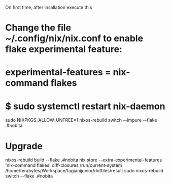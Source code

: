 On first time, after insallation execute this

# Change the file ~/.config/nix/nix.conf to enable flake experimental feature:
# experimental-features = nix-command flakes

# $ sudo systemctl restart nix-daemon

sudo NIXPKGS_ALLOW_UNFREE=1 nixos-rebuild switch --impure --flake .#nobita



# Upgrade
nixos-rebuild build --flake .#nobita
nix store --extra-experimental-features 'nix-command flakes' diff-closures /run/current-system /home/terabytes/Workspace/fagianijunior/dotfiles/result
sudo nixos-rebuild switch --flake .#nobita
